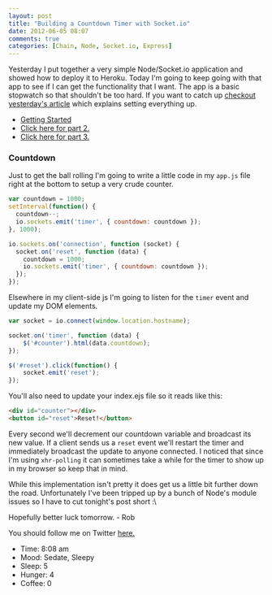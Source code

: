 ```yaml
---
layout: post
title: "Building a Countdown Timer with Socket.io"
date: 2012-06-05 08:07
comments: true
categories: [Chain, Node, Socket.io, Express]
---
```



Yesterday I put together a very simple Node/Socket.io application and showed how to deploy it to Heroku. Today I'm going to keep going with that app to see if I can get the functionality that I want. The app is a basic stopwatch so that shouldn't be too hard. If you want to catch up [checkout yesterday's article](http://robdodson.me/blog/2012/06/04/deploying-your-first-node-dot-js-and-socket-dot-io-app-to-heroku/) which explains setting everything up.

<!--more-->

- [Getting Started](http://robdodson.me/blog/2012/06/04/deploying-your-first-node-dot-js-and-socket-dot-io-app-to-heroku/)
- [Click here for part 2.](http://robdodson.me/blog/2012/06/06/building-a-countdown-timer-with-socket-dot-io-pt-2/)
- [Click here for part 3.](http://robdodson.me/blog/2012/06/07/building-a-countdown-timer-with-socket-dot-io-pt-3/)

### Countdown

Just to get the ball rolling I'm going to write a little code in my `app.js` file right at the bottom to setup a very crude counter.

``` js app.js  
var countdown = 1000;
setInterval(function() {
  countdown--;
  io.sockets.emit('timer', { countdown: countdown });
}, 1000);

io.sockets.on('connection', function (socket) {
  socket.on('reset', function (data) {
    countdown = 1000;
    io.sockets.emit('timer', { countdown: countdown });
  });
});
```

Elsewhere in my client-side js I'm going to listen for the `timer` event and update my DOM elements.

``` js main.js
var socket = io.connect(window.location.hostname);

socket.on('timer', function (data) {
    $('#counter').html(data.countdown);
});

$('#reset').click(function() {
    socket.emit('reset');
});
```

You'll also need to update your index.ejs file so it reads like this:

``` html views/index.ejs
<div id="counter"></div>
<button id="reset">Reset!</button>
```

Every second we'll decrement our countdown variable and broadcast its new value. If a client sends us a `reset` event we'll restart the timer and immediately broadcast the update to anyone connected. I noticed that since I'm using `xhr-polling` it can sometimes take a while for the timer to show up in my browser so keep that in mind.

While this implementation isn't pretty it does get us a little bit further down the road. Unfortunately I've been tripped up by a bunch of Node's module issues so I have to cut tonight's post short :\

Hopefully better luck tomorrow. - Rob

You should follow me on Twitter [here.](http://twitter.com/rob_dodson)

- Time: 8:08 am
- Mood: Sedate, Sleepy
- Sleep: 5
- Hunger: 4
- Coffee: 0
